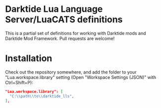 # Darktide Lua Language Server/LuaCATS definitions
This is a partial set of definitions for working with Darktide mods and Darktide Mod Framework. Pull requests are welcome!

# Installation
Check out the repository somewhere, and add the folder to your "Lua.workspace.library" setting (Open "Workspace Settings (JSON)" with Ctrl+Shift+P):
```json
"Lua.workspace.library": [
  "C:\\path\\to\\darktide_lls",
],
```
